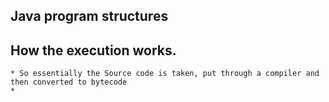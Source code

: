 ## Java program structures
## How the execution works.
    * So essentially the Source code is taken, put through a compiler and then converted to bytecode
    * 
